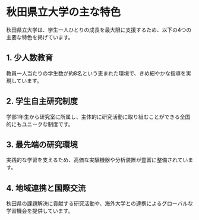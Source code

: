 # 秋田県立大学の主な特色

秋田県立大学は、学生一人ひとりの成長を最大限に支援するため、以下の4つの主要な特色を掲げています。

## 1. 少人数教育
教員一人当たりの学生数が約8名という恵まれた環境で、きめ細やかな指導を実現しています。

## 2. 学生自主研究制度
学部1年生から研究室に所属し、主体的に研究活動に取り組むことができる全国的にもユニークな制度です。

## 3. 最先端の研究環境
実践的な学習を支えるため、高価な実験機器や分析装置が豊富に整備されています。

## 4. 地域連携と国際交流
秋田県の課題解決に貢献する研究活動や、海外大学との連携によるグローバルな学習機会を提供しています。
